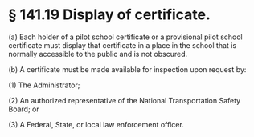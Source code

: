 # § 141.19   Display of certificate.

(a) Each holder of a pilot school certificate or a provisional pilot school certificate must display that certificate in a place in the school that is normally accessible to the public and is not obscured. 


(b) A certificate must be made available for inspection upon request by: 


(1) The Administrator; 


(2) An authorized representative of the National Transportation Safety Board; or 


(3) A Federal, State, or local law enforcement officer. 




